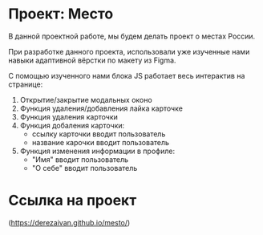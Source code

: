 # Проект: Место

В данной проектной работе, мы будем делать проект о местах России.

При разработке данного проекта, использовали уже изученные нами навыки адаптивной вёрстки по макету из Figma.

С помощью изученного нами блока JS работает весь интерактив на странице:

1. Открытие/закрытие модальных оконо
2. Функция удаления/добавления лайка карточке
3. Функция удаления карточки 
4. Функция добаления карточки:
    - ссылку карточки вводит пользователь
    - название карочки вводит пользователь
5. Функция изменения информации в профиле:
    - "Имя" вводит пользователь
    - "О себе" вводит пользователь 

# Ссылка на проект 

(https://derezaivan.github.io/mesto/)